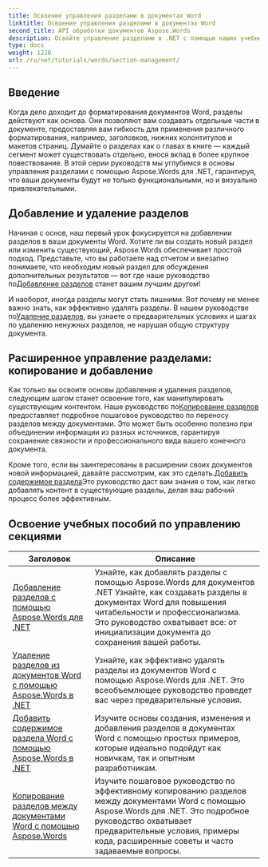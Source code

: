 ```yaml
---
title: Освоение управления разделами в документах Word
linktitle: Освоение управления разделами в документах Word
second_title: API обработки документов Aspose.Words
description: Освойте управление разделами в .NET с помощью наших учебных пособий Aspose.Words. Научитесь легко добавлять, удалять, копировать и присоединять разделы в документах Word.
type: docs
weight: 1220
url: /ru/net/tutorials/words/section-management/
---
```

## Введение

Когда дело доходит до форматирования документов Word, разделы действуют как основа. Они позволяют вам создавать отдельные части в документе, предоставляя вам гибкость для применения различного форматирования, например, заголовков, нижних колонтитулов и макетов страниц. Думайте о разделах как о главах в книге — каждый сегмент может существовать отдельно, внося вклад в более крупное повествование. В этой серии руководств мы углубимся в основы управления разделами с помощью Aspose.Words для .NET, гарантируя, что ваши документы будут не только функциональными, но и визуально привлекательными.

## Добавление и удаление разделов

 Начиная с основ, наш первый урок фокусируется на добавлении разделов в ваши документы Word. Хотите ли вы создать новый раздел или изменить существующий, Aspose.Words обеспечивает простой подход. Представьте, что вы работаете над отчетом и внезапно понимаете, что необходим новый раздел для обсуждения дополнительных результатов — вот где наше руководство по[Добавление разделов](./adding-sections/) станет вашим лучшим другом! 

И наоборот, иногда разделы могут стать лишними. Вот почему не менее важно знать, как эффективно удалять разделы. В нашем руководстве по[Удаление разделов](./delete-sections-word-document/), вы узнаете о предварительных условиях и шагах по удалению ненужных разделов, не нарушая общую структуру документа. 

## Расширенное управление разделами: копирование и добавление

 Как только вы освоите основы добавления и удаления разделов, следующим шагом станет освоение того, как манипулировать существующим контентом. Наше руководство по[Копирование разделов](./copy-sections-word-documents/) предоставляет подробное пошаговое руководство по переносу разделов между документами. Это может быть особенно полезно при объединении информации из разных источников, гарантируя сохранение связности и профессионального вида вашего конечного документа. 

 Кроме того, если вы заинтересованы в расширении своих документов новой информацией, давайте рассмотрим, как это сделать.[Добавить содержимое раздела](./append-section-word-content/)Это руководство даст вам знания о том, как легко добавлять контент в существующие разделы, делая ваш рабочий процесс более эффективным.

 ## Освоение учебных пособий по управлению секциями
| Заголовок | Описание |
| --- | --- |
| [Добавление разделов с помощью Aspose.Words для .NET](./adding-sections/) | Узнайте, как добавлять разделы с помощью Aspose.Words для документов .NET Узнайте, как создавать разделы в документах Word для повышения читабельности и профессионализма. Это руководство охватывает все: от инициализации документа до сохранения вашей работы. |
| [Удаление разделов из документов Word с помощью Aspose.Words в .NET](./delete-sections-word-document/) | Узнайте, как эффективно удалять разделы из документов Word с помощью Aspose.Words для .NET. Это всеобъемлющее руководство проведет вас через предварительные условия. |
| [Добавить содержимое раздела Word с помощью Aspose.Words в .NET](./append-section-word-content/) | Изучите основы создания, изменения и добавления разделов в документах Word с помощью простых примеров, которые идеально подойдут как новичкам, так и опытным разработчикам. |
| [Копирование разделов между документами Word с помощью Aspose.Words](./copy-sections-word-documents/) | Изучите пошаговое руководство по эффективному копированию разделов между документами Word с помощью Aspose.Words для .NET. Это подробное руководство охватывает предварительные условия, примеры кода, расширенные советы и часто задаваемые вопросы. |